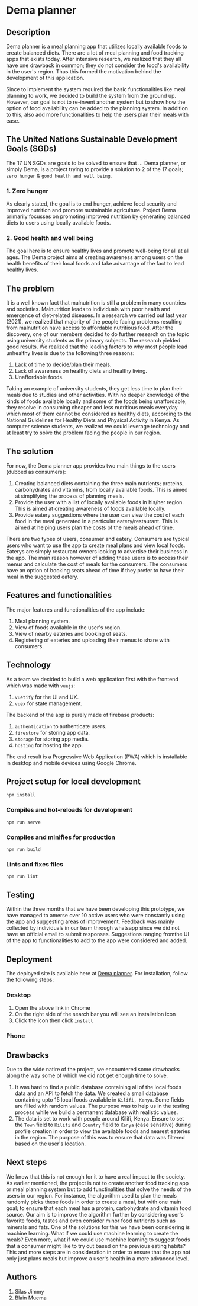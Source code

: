# Dema planner

## Description
Dema planner is a meal planning app that utilizes locally available foods to create balanced diets. There are a lot of meal planning and food tracking apps that exists today. After intensive research, we realized that they all have one drawback in common; they do not consider the food's availability in the user's region. Thus this formed the motivation behind the development of this application.

Since to implement the system required the basic functionalities like meal planning to work, we decided to build the system from the ground up. However, our goal is not to re-invent another system but to show how the option of food availability can be added to the planning system. In addition to this, also add more functionalities to help the users plan their meals with ease.

## The United Nations Sustainable Development Goals (SGDs)
The 17 UN SGDs are goals to be solved to ensure that ... Dema planner, or simply Dema, is a project trying to provide a solution to 2 of the 17 goals; ```zero hunger``` & ```good health and well being```.

### 1. Zero hunger
As clearly stated, the goal is to end hunger, achieve food security and improved nutrition and promote sustainable agriculture. Project Dema primarily focusses on promoting improved nutrition by generating balanced diets to users using locally available foods.

### 2. Good health and well being
The goal here is to ensure healthy lives and promote well-being for all at all ages. The Dema project aims at creating awareness among users on the health benefits of their local foods and take advantage of the fact to lead healthy lives.

## The problem
It is a well known fact that malnutrition is still a problem in many countries and societies. Malnutrition leads to individuals with poor health and emergence of diet-related diseases. In a research we carried out last year (2021), we realized that majority of the people facing problems resulting from malnutrition have access to affordable nutritious food. After the discovery, one of our members decided to do further research on the topic using university students as the primary subjects. The research yielded good results. We realized that the leading factors to why most people lead unhealthy lives is due to the following three reasons:

1. Lack of time to decide/plan their meals.
2. Lack of awareness on healthy diets and healthy living.
3. Unaffordable foods.

Taking an example of university students, they get less time to plan their meals due to studies and other activities. With no deeper knowledge of the kinds of foods available locally and some of the foods being unaffordable, they resolve in consuming cheaper and less nutritious meals everyday which most of them cannot be considered as healthy diets, according to the National Guidelines for Healthy Diets and Physical Activity in Kenya. As computer science students, we realized we could leverage technology and at least try to solve the problem facing the people in our region.

## The solution
For now, the Dema planner app provides two main things to the users (dubbed as consumers):

1. Creating balanced diets containing the three main nutrients; proteins, carbohydrates and vitamins, from locally available foods. This is aimed at simplifying the process of planning meals.
2. Provide the user with a list of locally available foods in his/her region. This is aimed at creating awareness of foods available locally.
3. Provide eatery suggestions where the user can view the cost of each food in the meal generated in a particular eatery/restaurant. This is aimed at helping users plan the costs of the meals ahead of time.

There are two types of users, consumer and eatery. Consumers are typical users who want to use the app to create meal plans and view local foods. Eaterys are simply restaurant owners looking to advertise their business in the app. The main reason however of adding these users is to access their menus and calculate the cost of meals for the consumers. The consumers have an option of booking seats ahead of time if they prefer to have their meal in the suggested eatery.

## Features and functionalities
The major features and functionalities of the app include:

1. Meal planning system.
2. View of foods available in the user's region.
3. View of nearby eateries and booking of seats.
4. Registering of eateries and uploading their menus to share with consumers.

## Technology
As a team we decided to build a web application first with the frontend which was made with ```vuejs```:

1. ```vuetify``` for the UI and UX.
2. ```vuex``` for state management.

The backend of the app is purely made of firebase products:

1. ```authentication``` to authenticate users.
2. ```firestore``` for storing app data.
3. ```storage``` for storing app media.
4. ``hosting`` for hosting the app.

The end result is a Progressive Web Application (PWA) which is installable in desktop and mobile devices using Google Chrome.

## Project setup for local development
```
npm install
```

### Compiles and hot-reloads for development
```
npm run serve
```

### Compiles and minifies for production
```
npm run build
```

### Lints and fixes files
```
npm run lint
```

## Testing
Within the three months that we have been developing this prototype, we have managed to amerse over 10 active users who were constantly using the app and suggesting areas of improvement. Feedback was mainly collected by individuals in our team through whatsapp since we did not have an official email to submit responses. Suggestions ranging fromthe UI of the app to functionalities to add to the app were considered and added.

## Deployment
The deployed site is available here at [Dema planner](demaplanner.app). For installation, follow the following steps:

### Desktop
1. Open the above link in Chrome
2. On the right side of the search bar you will see an installation icon
3. Click the icon then click ```install```

### Phone

## Drawbacks
Due to the wide natire of the project, we encountered some drawbacks along the way some of which we did not get enough time to solve.

1. It was hard to find a public database containing all of the local foods data and an API to fetch the data. We created a small database containing upto 15 local foods available in ```Kilifi, Kenya```. Some fields are filled with random values. The purpose was to help us in the testing process while we build a permanent database with realistic values.
2. The data is set to work with people around Kilifi, Kenya. Ensure to set the ```Town``` field to ```Kilifi``` and ```Country``` field to ``Kenya`` (case sensitive) during profile creation in order to view the available foods and nearest eateries in the region. The purpose of this was to ensure that data was filtered based on the user's location.


## Next steps
We know that this is not enough for it to have a real impact to the society. As earlier mentioned, the project is not to create another food tracking app or meal planning system but to add functinalities that solve the needs of the users in our region. For instance, the algorithm used to plan the meals randomly picks these foods in order to create a meal, but with one main goal; to ensure that each meal has a protein, carbohydrate and vitamin food source. Our aim is to improve the algorithm further by considering user's favorite foods, tastes and even consider minor food nutrients such as minerals and fats. One of the solutions for this we have been considering is machine learning. What if we could use machine learning to create the meals? Even more, what if we could use machine learning to suggest foods that a consumer might like to try out based on the previous eating habits? This and more steps are in consideration in order to ensure that the app not only just plans meals but improve a user's health in a more advanced level.

## Authors
1. Silas Jimmy
2. Blain Muema
